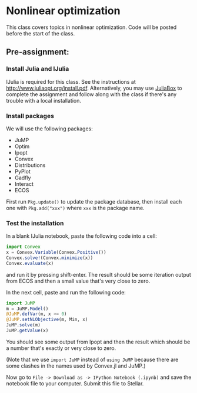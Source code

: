 # Nonlinear optimization

This class covers topics in nonlinear optimization. Code will be posted before the start of the class.

## Pre-assignment:

### Install Julia and IJulia
IJulia is required for this class. See the instructions at http://www.juliaopt.org/install.pdf. Alternatively, you may use [JuliaBox](https://juliabox.org/) to complete the assignment and follow along with the class if there's any trouble with a local installation.

### Install packages
We will use the following packages:
- JuMP
- Optim
- Ipopt
- Convex
- Distributions
- PyPlot
- Gadfly
- Interact
- ECOS

First run ``Pkg.update()`` to update the package database, then install each one with ``Pkg.add("xxx")`` where ``xxx`` is the package name.

### Test the installation

In a blank IJulia notebook, paste the following code into a cell:

```julia
import Convex
x = Convex.Variable(Convex.Positive())
Convex.solve!(Convex.minimize(x))
Convex.evaluate(x)
```

and run it by pressing shift-enter. The result should be some iteration output from ECOS and then a small value that's very close to zero.

In the next cell, paste and run the following code:

```julia
import JuMP
m = JuMP.Model()
@JuMP.defVar(m, x >= 0)
@JuMP.setNLObjective(m, Min, x)
JuMP.solve(m)
JuMP.getValue(x)
```

You should see some output from Ipopt and then the result which should be a number that's exactly or very close to zero.

(Note that we use ``import JuMP`` instead of ``using JuMP`` because there are some clashes in the names used by Convex.jl and JuMP.)

Now go to ``File -> Download as -> IPython Notebook (.ipynb)`` and save the notebook file to your computer. Submit this file to Stellar.
